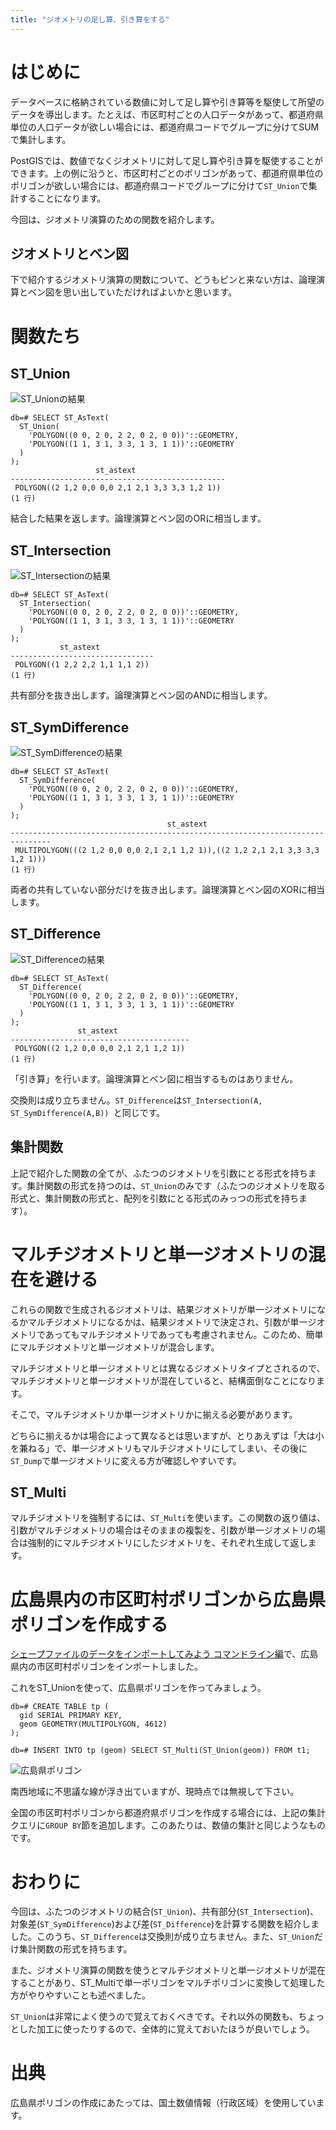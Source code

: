 ```yaml
---
title: "ジオメトリの足し算、引き算をする"
---
```

# はじめに

データベースに格納されている数値に対して足し算や引き算等を駆使して所望のデータを導出します。たとえば、市区町村ごとの人口データがあって、都道府県単位の人口データが欲しい場合には、都道府県コードでグループに分けてSUMで集計します。

PostGISでは、数値でなくジオメトリに対して足し算や引き算を駆使することができます。上の例に沿うと、市区町村ごとのポリゴンがあって、都道府県単位のポリゴンが欲しい場合には、都道府県コードでグループに分けて``ST_Union``で集計することになります。

今回は、ジオメトリ演算のための関数を紹介します。

## ジオメトリとベン図

下で紹介するジオメトリ演算の関数について、どうもピンと来ない方は、論理演算とベン図を思い出していただければよいかと思います。

# 関数たち

## ST_Union

![ST_Unionの結果](https://storage.googleapis.com/zenn-user-upload/lsskp372d82kuoqa4borq3zjwh5g)

```psql
db=# SELECT ST_AsText(
  ST_Union(
    'POLYGON((0 0, 2 0, 2 2, 0 2, 0 0))'::GEOMETRY,
    'POLYGON((1 1, 3 1, 3 3, 1 3, 1 1))'::GEOMETRY
  )
);
                   st_astext                    
------------------------------------------------
 POLYGON((2 1,2 0,0 0,0 2,1 2,1 3,3 3,3 1,2 1))
(1 行)
```

結合した結果を返します。論理演算とベン図のORに相当します。

## ST_Intersection

![ST_Intersectionの結果](https://storage.googleapis.com/zenn-user-upload/p1h8kgwzzshl1p19ycq160b4c5s0)

```psql
db=# SELECT ST_AsText(
  ST_Intersection(
    'POLYGON((0 0, 2 0, 2 2, 0 2, 0 0))'::GEOMETRY,
    'POLYGON((1 1, 3 1, 3 3, 1 3, 1 1))'::GEOMETRY
  )
);
           st_astext            
--------------------------------
 POLYGON((1 2,2 2,2 1,1 1,1 2))
(1 行)
```

共有部分を抜き出します。論理演算とベン図のANDに相当します。

## ST_SymDifference

![ST_SymDifferenceの結果](https://storage.googleapis.com/zenn-user-upload/8d6h4ij9b39r9rzchylx7np4p6ho)

```psql
db=# SELECT ST_AsText(
  ST_SymDifference(
    'POLYGON((0 0, 2 0, 2 2, 0 2, 0 0))'::GEOMETRY,
    'POLYGON((1 1, 3 1, 3 3, 1 3, 1 1))'::GEOMETRY
  )
);
                                   st_astext                                   
-------------------------------------------------------------------------------
 MULTIPOLYGON(((2 1,2 0,0 0,0 2,1 2,1 1,2 1)),((2 1,2 2,1 2,1 3,3 3,3 1,2 1)))
(1 行)
```

両者の共有していない部分だけを抜き出します。論理演算とベン図のXORに相当します。

## ST_Difference

![ST_Differenceの結果](https://storage.googleapis.com/zenn-user-upload/lw0m1p03v1p9myikxyjydhpimqv3)

```psql
db=# SELECT ST_AsText(
  ST_Difference(
    'POLYGON((0 0, 2 0, 2 2, 0 2, 0 0))'::GEOMETRY,
    'POLYGON((1 1, 3 1, 3 3, 1 3, 1 1))'::GEOMETRY
  )
);
               st_astext                
----------------------------------------
 POLYGON((2 1,2 0,0 0,0 2,1 2,1 1,2 1))
(1 行)
```

「引き算」を行います。論理演算とベン図に相当するものはありません。

交換則は成り立ちません。``ST_Difference``は``ST_Intersection(A, ST_SymDifference(A,B))
``と同じです。

## 集計関数

上記で紹介した関数の全てが、ふたつのジオメトリを引数にとる形式を持ちます。集計関数の形式を持つのは、``ST_Union``のみです（ふたつのジオメトリを取る形式と、集計関数の形式と、配列を引数にとる形式のみっつの形式を持ちます）。

# マルチジオメトリと単一ジオメトリの混在を避ける

これらの関数で生成されるジオメトリは、結果ジオメトリが単一ジオメトリになるかマルチジオメトリになるかは、結果ジオメトリで決定され、引数が単一ジオメトリであってもマルチジオメトリであっても考慮されません。このため、簡単にマルチジオメトリと単一ジオメトリが混合します。

マルチジオメトリと単一ジオメトリとは異なるジオメトリタイプとされるので、マルチジオメトリと単一ジオメトリが混在していると、結構面倒なことになります。

そこで、マルチジオメトリか単一ジオメトリかに揃える必要があります。

どちらに揃えるかは場合によって異なるとは思いますが、とりあえずは「大は小を兼ねる」で、単一ジオメトリもマルチジオメトリにしてしまい、その後に``ST_Dump``で単一ジオメトリに変える方が確認しやすいです。

## ST_Multi

マルチジオメトリを強制するには、``ST_Multi``を使います。この関数の返り値は、引数がマルチジオメトリの場合はそのままの複製を、引数が単一ジオメトリの場合は強制的にマルチジオメトリにしたジオメトリを、それぞれ生成して返します。

# 広島県内の市区町村ポリゴンから広島県ポリゴンを作成する

[シェープファイルのデータをインポートしてみよう コマンドライン編](https://zenn.dev/boiledorange73/books/b1de0a18073af70946e0/viewer/3)で、広島県内の市区町村ポリゴンをインポートしました。

これをST_Unionを使って、広島県ポリゴンを作ってみましょう。

```psql
db=# CREATE TABLE tp (
  gid SERIAL PRIMARY KEY,
  geom GEOMETRY(MULTIPOLYGON, 4612)
);

db=# INSERT INTO tp (geom) SELECT ST_Multi(ST_Union(geom)) FROM t1;
```

![広島県ポリゴン](https://storage.googleapis.com/zenn-user-upload/8y088l25vuktt34fqv2uxid8kjf3)

南西地域に不思議な線が浮き出ていますが、現時点では無視して下さい。

全国の市区町村ポリゴンから都道府県ポリゴンを作成する場合には、上記の集計クエリに``GROUP BY``節を追加します。このあたりは、数値の集計と同じようなものです。

# おわりに

今回は、ふたつのジオメトリの結合(``ST_Union``)、共有部分(``ST_Intersection``)、対象差(``ST_SymDifference``)および差(``ST_Difference``)を計算する関数を紹介しました。このうち、``ST_Difference``は交換則が成り立ちません。また、``ST_Union``だけ集計関数の形式を持ちます。

また、ジオメトリ演算の関数を使うとマルチジオメトリと単一ジオメトリが混在することがあり、ST_Multiで単一ポリゴンをマルチポリゴンに変換して処理した方がやりやすいことも述べました。

``ST_Union``は非常によく使うので覚えておくべきです。それ以外の関数も、ちょっとした加工に使ったりするので、全体的に覚えておいたほうが良いでしょう。

# 出典

広島県ポリゴンの作成にあたっては、国土数値情報（行政区域）を使用しています。
